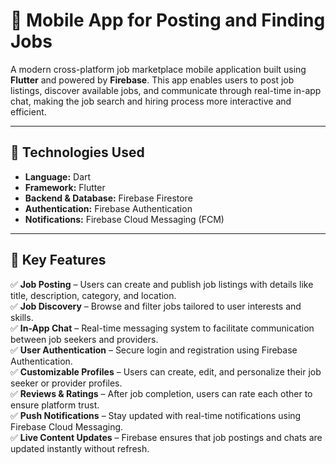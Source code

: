 # 📱 Mobile App for Posting and Finding Jobs

A modern cross-platform job marketplace mobile application built using **Flutter** and powered by **Firebase**. This app enables users to post job listings, discover available jobs, and communicate through real-time in-app chat, making the job search and hiring process more interactive and efficient.

---

## 🔧 Technologies Used

- **Language:** Dart
- **Framework:** Flutter
- **Backend & Database:** Firebase Firestore
- **Authentication:** Firebase Authentication
- **Notifications:** Firebase Cloud Messaging (FCM)

---

## 🚀 Key Features

✅ **Job Posting** – Users can create and publish job listings with details like title, description, category, and location.  
✅ **Job Discovery** – Browse and filter jobs tailored to user interests and skills.  
✅ **In-App Chat** – Real-time messaging system to facilitate communication between job seekers and providers.  
✅ **User Authentication** – Secure login and registration using Firebase Authentication.  
✅ **Customizable Profiles** – Users can create, edit, and personalize their job seeker or provider profiles.  
✅ **Reviews & Ratings** – After job completion, users can rate each other to ensure platform trust.  
✅ **Push Notifications** – Stay updated with real-time notifications using Firebase Cloud Messaging.  
✅ **Live Content Updates** – Firebase ensures that job postings and chats are updated instantly without refresh.
